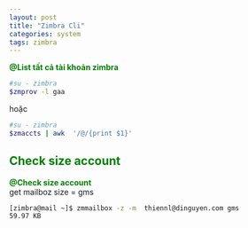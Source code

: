 ```yaml
---
layout: post
title: "Zimbra Cli"
categories: system
tags: zimbra
---
```

<span style="color:green">**@List tất cả tài khoản zimbra**</span>
```bash
#su - zimbra
$zmprov -l gaa
```
hoặc
```bash
#su - zimbra
$zmaccts | awk  '/@/{print $1}'
```  
<span style="color:green">Check size account</span>  
---  
<span style="color:green">**@Check size account**</span>  
get mailboz size = gms
```bash
[zimbra@mail ~]$ zmmailbox -z -m  thiennl@dinguyen.com gms
59.97 KB
```
